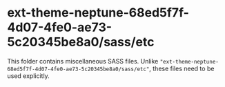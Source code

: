 # ext-theme-neptune-68ed5f7f-4d07-4fe0-ae73-5c20345be8a0/sass/etc

This folder contains miscellaneous SASS files. Unlike `"ext-theme-neptune-68ed5f7f-4d07-4fe0-ae73-5c20345be8a0/sass/etc"`, these files
need to be used explicitly.
